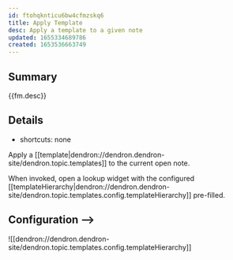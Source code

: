 ```yaml
---
id: ftohqknticu6bw4cfmzskq6
title: Apply Template
desc: Apply a template to a given note
updated: 1655334689786
created: 1653536663749
---
```


## Summary

{{fm.desc}}

## Details
- shortcuts: none

Apply a [[template|dendron://dendron.dendron-site/dendron.topic.templates]] to the current open note. 

When invoked, open a lookup widget with the configured [[templateHierarchy|dendron://dendron.dendron-site/dendron.topic.templates.config.templateHierarchy]] pre-filled.

## Configuration -->

![[dendron://dendron.dendron-site/dendron.topic.templates.config.templateHierarchy]]

